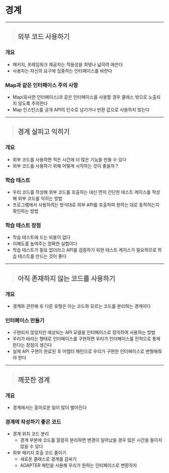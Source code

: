 
# 경계

------------------------------------------------------------------------------------------------------------------------

> ## 외부 코드 사용하기

### 개요
- 패키지, 프레임워크 제공자는 적용성을 최댛나 넓히려 애쓴다
- 사용자는 자신의 요구에 집중하는 인터페이스를 바란다


### Map과 같은 인터페이스 주의 사항
- Map(유사한 인터페이스)과 같은 인터페이스를 사용할 경우 클래스 밖으로 노출되지 않도록 주의한다
- Map 인스턴스를 공개 API의 인수로 넘기거나 반환 값으로 사용하지 않는다

------------------------------------------------------------------------------------------------------------------------

> ## 경계 살피고 익히기

### 개요
- 외부 코드를 사용하면 적은 시간에 더 많은 기능을 만들 수 있다
- 외부 코드를 사용하기 위해 어떻게 시작하는 것이 좋을까 ?


### 학습 테스트
- 우리 코드를 작성해 외부 코드를 호출하는 대신 먼저 간단한 테스트 케이스를 작성해 외부 코드를 익히는 방법
- 프로그램에서 사용하려는 방식대로 외부 API를 호출하여 원하는 대로 동작하는지 확인하는 방법


### 학습 테스트 장점
- 학습 테스트에 드는 비용이 없다 
- 이해도를 높여주는 정확한 실험이다
- 학습 테스트가 필요 없더라고 API를 검증하기 위한 테스트 케이스가 필요하므로 학습 테스트를 만드는 것이 좋다

------------------------------------------------------------------------------------------------------------------------

> ## 아직 존재하지 않는 코드를 사용하기

### 개요
- 경계와 관련해 또 다른 유형은 아는 코드와 모르는 코드를 분리하는 경계이다


### 인터페이스 만들기
- 구현되지 않았지만 예상되는 API 모델을 인터페이스로 정의하여 사용하는 방법
- 우리가 바라는 형태로 인터페이스를 구현하면 우리가 인터페이스를 전적으로 통제한다는 장점이 생긴다
- 실제 API 구현이 완료된 후 어탭터 패턴으로 우리가 구현한 인터페이스로 변형해줘야 한다

------------------------------------------------------------------------------------------------------------------------

> ## 깨끗한 경계

### 개요
- 경계에서는 흥미로운 일이 많이 벌어진다


### 경계에 작성하기 좋은 코드
- 경계 위치 코드 분리
  - 경계 부분에 코드를 깔끔히 분리하면 변경이 일어났을 경우 많은 시간을 들이지 않을 수 있다
- 외부 패키지 호출 코드 줄이기
  - 새로운 클래스로 경계를 감싸기
  - ADAPTER 패턴을 사용해 우리가 원하는 인터페이스로 변환하자








